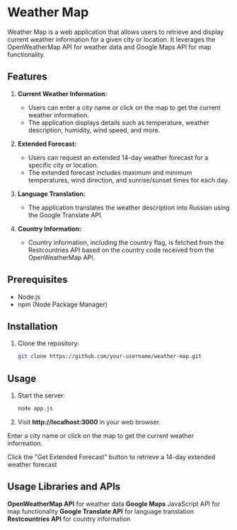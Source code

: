 # Weather Map

Weather Map is a web application that allows users to retrieve and display current weather information for a given city or location. It leverages the OpenWeatherMap API for weather data and Google Maps API for map functionality.

## Features

1. **Current Weather Information:**
   - Users can enter a city name or click on the map to get the current weather information.
   - The application displays details such as temperature, weather description, humidity, wind speed, and more.

2. **Extended Forecast:**
   - Users can request an extended 14-day weather forecast for a specific city or location.
   - The extended forecast includes maximum and minimum temperatures, wind direction, and sunrise/sunset times for each day.

3. **Language Translation:**
   - The application translates the weather description into Russian using the Google Translate API.

4. **Country Information:**
   - Country information, including the country flag, is fetched from the Restcountries API based on the country code received from the OpenWeatherMap API.

## Prerequisites

- Node.js
- npm (Node Package Manager)

## Installation

1. Clone the repository:

   ```bash
   git clone https://github.com/your-username/weather-map.git
## Usage
1. Start the server:

   ```bash
   node app.js

2. Visit **http://localhost:3000** in your web browser.

Enter a city name or click on the map to get the current weather information.

Click the "Get Extended Forecast" button to retrieve a 14-day extended weather forecast

## Usage Libraries and APIs
**OpenWeatherMap API** for weather data
**Google Maps** JavaScript API for map functionality
**Google Translate API** for language translation
**Restcountries API** for country information
